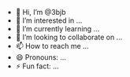 - 👋 Hi, I’m @3bjb
- 👀 I’m interested in ...
- 🌱 I’m currently learning ...
- 💞️ I’m looking to collaborate on ...
- 📫 How to reach me ...
- 😄 Pronouns: ...
- ⚡ Fun fact: ...

<!---
3bjb/3bjb is a ✨ special ✨ repository because its `README.md` (this file) appears on your GitHub profile.
You can click the Preview link to take a look at your changes.
--->
